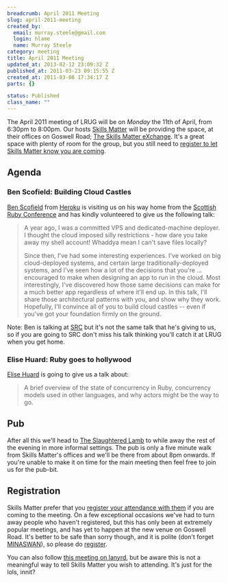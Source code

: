 ```yaml
--- 
breadcrumb: April 2011 Meeting
slug: april-2011-meeting
created_by: 
  email: murray.steele@gmail.com
  login: hlame
  name: Murray Steele
category: meeting
title: April 2011 Meeting
updated_at: 2013-02-12 23:09:32 Z
published_at: 2011-03-23 09:15:55 Z
created_at: 2011-03-08 17:34:17 Z
parts: {}

status: Published
class_name: ""
---
```


The April 2011 meeting of LRUG will be on *Monday* the 11th of April, from 6:30pm to 8:00pm.  Our hosts [Skills Matter](http://skillsmatter.com/) will be providing the space, at their offices on Goswell Road; [The Skills Matter eXchange](http://skillsmatter.com/location-details/design-architecture/484/96).  It's a great space with plenty of room for the group, but you still need to <a href="#apr11registration">register to let Skills Matter know you are coming</a>.

Agenda
------

### Ben Scofield: Building Cloud Castles

[Ben Scofield](http://benscofield.com/) from [Heroku](http://heroku.com/) is visiting us on his way home from the [Scottish Ruby Conference](http://scottishrubyconference.com/) and has kindly volunteered to give us the following talk:

> A year ago, I was a committed VPS and dedicated-machine deployer. I thought the cloud 
> imposed silly restrictions - how dare you take away my shell account! Whaddya mean I 
> can't save files locally? 
>
> Since then, I've had some interesting experiences. I've worked on big cloud-deployed 
> systems, and certain large traditionally-deployed systems, and I've seen how a lot of 
> the decisions that you're ... encouraged to make when designing an app to run in the
> cloud. Most interestingly, I've discovered how those same decisions can make for a 
> much better app regardless of where it'll end up. In this talk, I'll share those 
> architectural patterns with you, and show why they work. Hopefully, I'll convince all 
> of you to build cloud castles -- even if you've got your foundation firmly on the 
> ground.

Note: Ben is talking at [SRC](http://scottishrubyconference.com/sessions) but it's not the same talk that he's giving to us, so if you are going to SRC don't miss his talk thinking you'll catch it at LRUG when you get home.

### Elise Huard: Ruby goes to hollywood

[Elise Huard](http://jabberwocky.eu/) is going to give us a talk about:

> A brief overview of the state of concurrency in Ruby, concurrency models
> used in other languages, and why actors might be the way to go.

Pub
---

After all this we'll head to [The Slaughtered Lamb](http://www.theslaughteredlambpub.com/) to while away the rest of the evening in more informal settings.  The pub is only a five minute walk from Skills Matter's offices and we'll be there from about 8pm onwards. If you're unable to make it on time for the main meeting then feel free to join us for the pub-bit.

<a name="apr11registration"></a>
Registration
------------

Skills Matter prefer that you [register your attendance with them](http://skillsmatter.com/event/ajax-ria/building-cloud-castles/js-1540) if you are coming to the meeting.  On a few exceptional occasions we've had to turn away people who haven't registered, but this has only been at extremely popular meetings, and has yet to happen at the new venue on Goswell Road.  It's better to be safe than sorry though, and it is polite (don't forget [MINASWAN](http://oreilly.com/ruby/excerpts/ruby-learning-rails/ruby-glossary.html#I_indexterm_d1e32036)), so please do [register](http://skillsmatter.com/event/ajax-ria/building-cloud-castles/js-1540).

You can also follow [this meeting on lanyrd](http://lanyrd.com/2011/lrug-apr/), but be aware this is not a meaningful way to tell Skills Matter you wish to attending.  It's just for the lols, innit?
